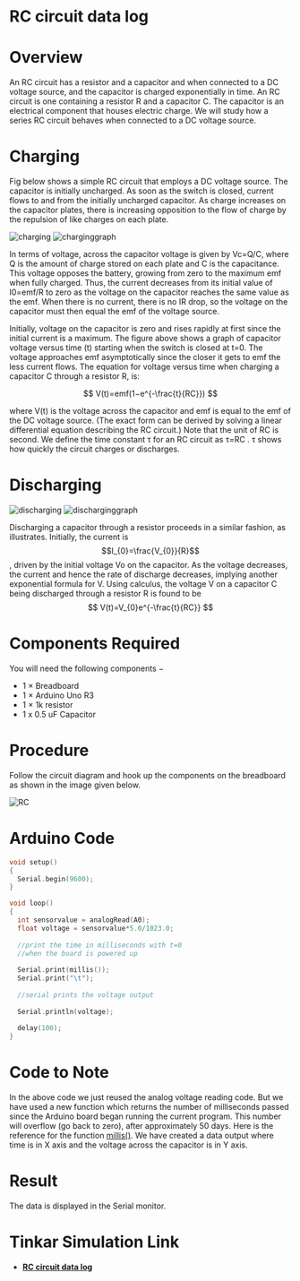 # RC circuit data log

# Overview
An RC circuit has a resistor and a capacitor and when connected to a DC voltage source, and the capacitor is charged exponentially in time. An RC circuit is one containing a resistor R and a capacitor C. The capacitor is an electrical component that houses electric charge. We will study how a series RC circuit behaves when connected to a DC voltage source.

# Charging

Fig below shows a simple RC circuit that employs a DC voltage source. The capacitor is initially uncharged. As soon as the switch is closed, current flows to and from the initially uncharged capacitor. As charge increases on the capacitor plates, there is increasing opposition to the flow of charge by the repulsion of like charges on each plate.

![charging](https://i.imgur.com/WdacdFw.png)
![charginggraph](https://i.imgur.com/JBPHHie.png)

In terms of voltage, across the capacitor voltage is given by Vc=Q/C, where Q is the amount of charge stored on each plate and C is the capacitance. This voltage opposes the battery, growing from zero to the maximum emf when fully charged. Thus, the current decreases from its initial value of I0=emf/R to zero as the voltage on the capacitor reaches the same value as the emf. When there is no current, there is no IR drop, so the voltage on the capacitor must then equal the emf of the voltage source.

Initially, voltage on the capacitor is zero and rises rapidly at first since the initial current is a maximum. The figure above shows a graph of capacitor voltage versus time (t) starting when the switch is closed at t=0. The voltage approaches emf asymptotically since the closer it gets to emf the less current flows. The equation for voltage versus time when charging a capacitor C through a resistor R, is:

$$
V(t)=emf(1−e^{-\frac{t}{RC}})
$$

where V(t) is the voltage across the capacitor and emf is equal to the emf of the DC voltage source. (The exact form can be derived by solving a linear differential equation describing the RC circuit.) Note that the unit of RC is second. We define the time constant τ for an RC circuit as τ=RC
. τ shows how quickly the circuit charges or discharges.

# Discharging

![discharging](https://i.imgur.com/wjQrDBX.png)
![discharginggraph](https://i.imgur.com/4lhZlv0.png)

Discharging a capacitor through a resistor proceeds in a similar fashion, as illustrates. Initially, the current is $$I_{0}=\frac{V_{0}}{R}$$, driven by the initial voltage Vo on the capacitor. As the voltage decreases, the current and hence the rate of discharge decreases, implying another exponential formula for V. Using calculus, the voltage V on a capacitor C being discharged through a resistor R is found to be
$$
V(t)=V_{0}e^{-\frac{t}{RC}}
$$


# Components Required

You will need the following components −

- 1 × Breadboard
- 1 × Arduino Uno R3
- 1 × 1k resistor
- 1 x 0.5 uF Capacitor

# Procedure

Follow the circuit diagram and hook up the components on the breadboard as shown in the image given below.

![RC](https://i.imgur.com/WJPO1RU.png)

# Arduino Code

```c++
void setup()
{
  Serial.begin(9600);
}

void loop()
{
  int sensorvalue = analogRead(A0);
  float voltage = sensorvalue*5.0/1023.0;
  
  //print the time in milliseconds with t=0
  //when the board is powered up
  
  Serial.print(millis());
  Serial.print("\t");
  
  //serial prints the voltage output
  
  Serial.println(voltage);
  
  delay(100);
}
```

# Code to Note

In the above code we just reused the analog voltage reading code. But we have used a new function which returns the number of milliseconds passed since the Arduino board began running the current program. This number will overflow (go back to zero), after approximately 50 days. Here is the reference for the function [millis()](https://www.arduino.cc/reference/en/language/functions/time/millis/). We have created a data output where time is in X axis and the voltage across the capacitor is in Y axis.   

# Result

The data is displayed in the Serial monitor.

# Tinkar Simulation Link

- **[RC circuit data log](https://www.tinkercad.com/things/0SMB5fAjrtv-rc-circuit)**